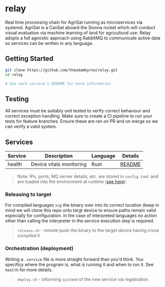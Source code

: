 # relay

Real time processing chain for AgriSat running as microservices via systemd.
AgriSat is a CanSat aboard the Sionna rocket which will conduct visual evaluation via machine learning of land for agricultural use.
Relay adopts a full agnostic approach using RabbitMQ to communicate active data so services can be written in any language.

## Getting Started
```bash
git clone https://github.com/theadambyrne/relay.git
cd relay

# See each service's README for more information
```

## Testing
All services must be suitably unit tested to verify correct behaviour and correct exception handling.
Make sure to create a CI pipeline to run your tests for feature branches. Ensure these are ran on PR and on merge so we can verify a valid system.

## Services

| Service | Description | Language | Details |
| ------- | ----------- | -------- | ------ |
| health | Device vitals monitoring | Rust | [README](./health/README.md) |

> Note: IPs, ports, MQ server details, etc. are stored in `config.toml` and are loaded into the environment at runtime ([see here](config.toml)).


### Releasing to target

For compiled languages `scp` the binary over into its correct location (keep in mind we will clone this repo onto targt device to ensure paths remain valid especially for configuration. In the case of interpreted languages no action other than calling the interpreter in the service execution step is required.

> `release.sh` - remote push the binary to the target device having cross compiled it


### Orchestration (deployment)

Writing a `.service` file is more straight forward than you'd think. You specificy where the program is, what is running it and when to run it. See `health` for more details.

> `deploy.sh` - informing `systemd` of the new service via registration.
